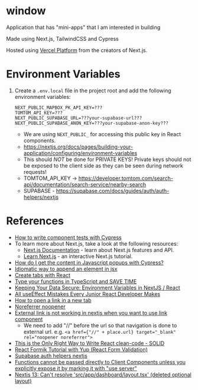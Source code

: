 # window

Application that has "mini-apps" that I am interested in building

Made using Next.js, TailwindCSS and Cypress

Hosted using [Vercel Platform](https://vercel.com/new?utm_medium=default-template&filter=next.js&utm_source=create-next-app&utm_campaign=create-next-app-readme)
from the creators of Next.js.

# Environment Variables

1. Create a `.env.local` file in the project root and add the following environment variables:
   ```text
   NEXT_PUBLIC_MAPBOX_PK_API_KEY=???
   TOMTOM_API_KEY=???
   NEXT_PUBLIC_SUPABASE_URL=???your-supabase-url???
   NEXT_PUBLIC_SUPABASE_ANON_KEY=???your-supabase-anon-key???
   ```
    - We are using `NEXT_PUBLIC_` for accessing this public key in React components.
    - https://nextjs.org/docs/pages/building-your-application/configuring/environment-variables
    - This should *NOT* be done for PRIVATE KEYS! Private keys should not be exposed to the client side as they can
      be seen during network requests!
    - TOMTOM_API_KEY -> https://developer.tomtom.com/search-api/documentation/search-service/nearby-search
    - SUPABASE - https://supabase.com/docs/guides/auth/auth-helpers/nextjs

# References

- [How to write component tests with Cypress](https://www.youtube.com/watch?v=vJ0rDP4CG-w)
- To learn more about Next.js, take a look at the following resources:
    - [Next.js Documentation](https://nextjs.org/docs) - learn about Next.js features and API.
    - [Learn Next.js](https://nextjs.org/learn) - an interactive Next.js tutorial.
- [How do I get the content in Javascript popups with Cypress?](https://stackoverflow.com/a/66630041)
- [Idiomatic way to append an element in jsx](https://stackoverflow.com/questions/42790969/idiomatic-way-to-append-an-element-in-jsx)
- [Create tabs with React](https://www.youtube.com/watch?v=WkREeDy2WQ4)
- [Type your functions in TypeScript and SAVE TIME](https://www.youtube.com/watch?v=Gcr4t6cH-lU)
- [Keeping Your Data Secure: Environment Variables in NextJS / React](https://www.youtube.com/watch?v=v3O3kxI_9ZM)
- [All useEffect Mistakes Every Junior React Developer Makes](https://www.youtube.com/watch?v=QQYeipc_cik)
- [How to open a link in a new tab](https://stackoverflow.com/questions/65632698/how-to-open-a-link-in-a-new-tab-in-nextjs)
- [Noreferrer noopener](https://www.reliablesoft.net/noreferrer-noopener/)
- [External link is not working in nextjs when you want to use link component](https://stackoverflow.com/questions/61059111/external-link-is-not-working-in-next-js-when-you-want-to-use-link-component)
    - We need to add "//" before the url so that navigation is done to external url. e.g. `<a href={"//" + place.url} target="_blank" rel="noopener noreferrer">`
- [This is the Only Right Way to Write React clean-code - SOLID](https://www.youtube.com/watch?v=MSq_DCRxOxw)
- [React Formik Tutorial with Yup (React Form Validation)](https://www.youtube.com/watch?v=7Ophfq0lEAY)
- [Supabase auth helpers nextjs](https://supabase.com/docs/guides/auth/auth-helpers/nextjs)
- [Functions cannot be passed directly to Client Components unless you explicitly expose it by marking it with "use
  server"](https://stackoverflow.com/questions/75676177/error-functions-cannot-be-passed-directly-to-client-components-unless-you-expli)
- [Nextjs 13: Can't resolve 'src/app/dashboard/layout.tsx' (deleted optional layout)](https://stackoverflow.com/questions/76482218/nextjs-13-cant-resolve-src-app-dashboard-layout-tsx-deleted-optional-layout)